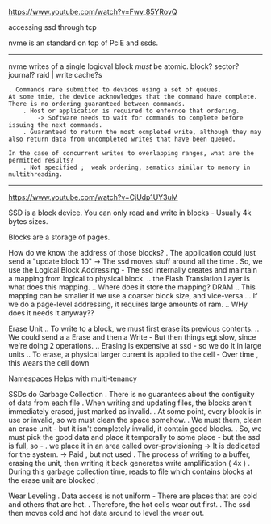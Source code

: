 <https://www.youtube.com/watch?v=Fwv_85YRovQ>

accessing ssd through tcp

nvme is an standard on top of PciE and ssds.

 ___

nvme
    writes of a single logicval block *must* be atomic.
    block? sector? journal? raid | write cache?s

    . Commands rare submitted to devices using a set of queues. 
    At some tmie, the device acknowledges that the command have complete. There is no ordering guaranteed between commands. 
        . Host or application is required to enfornce that ordering.
            -> Software needs to wait for commands to complete before issuing the next commands. 
        . Guaranteed to return the most ocmpleted write, although they may also return data from uncompleted writes that have been queued. 

    In the case of concurrent writes to overlapping ranges, what are the permitted results? 
        . Not specified ;  weak ordering, sematics similar to memory in multithreading. 



___



<https://www.youtube.com/watch?v=CjUdp1UY3uM>

SSD is a block device. You can only read and write in blocks - Usually 4k bytes sizes.

Blocks are a storage of pages.

How do we know the address of those blocks?
    . The application could just send a "update block 10" -> The ssd moves stuff around all the time
    . So, we use the Logical Block Addressing - The ssd internally creates and maintain a mapping from logical to physical block.
        .. the Flash Translation Layer is what does this mapping.
        .. Where does it store the mapping? DRAM
        .. This mapping can be smaller if we use a coarser block size, and vice-versa
            ... If we do a page-level addressing, it requires large amounts of ram.
    .. WHy does it needs it anyway??

Erase Unit
    .. To write to a block, we must first erase its previous contents.
    .. We could send a a Erase and then a Write - But then things egt slow, since we're doing 2 operations.
    .. Erasing is expensive at ssd - so we do it in large units
    .. To erase, a physical larger current is applied to the cell - Over time , this wears the cell down

Namespaces
    Helps with multi-tenancy

SSDs do Garbage Collection
    . There is no guarantees about the contiguity of data from each file
    . When writing and updating files, the blocks aren't immediately erased, just marked as invalid.
    . At some point, every block is in use or invalid, so we must clean the space somehow.
    . We must them, clean an erase unit - but it isn't completely invalid, it contain good blocks.
    . So, we must pick the good data and place it temporally to some place - but the ssd is full, so -
    . we place it in an area called over-provisioning -> It is dedicated for the system.  -> Paid , but not used
    . The process of writing to a buffer, erasing the unit, then writing it back generates write amplification ( 4x )
    . During this garbage collection time, reads to file which contains blocks at the erase unit are blocked ;

Wear Leveling
    . Data access is not uniform - There are places that are cold and others that are hot.
    . Therefore, the hot cells wear out first.
    . The ssd then moves cold and hot data around to level the wear out.
